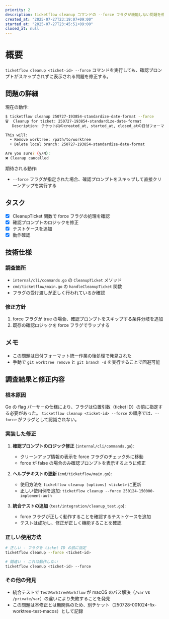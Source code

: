 ```yaml
---
priority: 2
description: ticketflow cleanup コマンドの --force フラグが機能しない問題を修正
created_at: "2025-07-27T23:19:07+09:00"
started_at: "2025-07-27T23:45:51+09:00"
closed_at: null
---
```


# 概要

`ticketflow cleanup <ticket-id> --force` コマンドを実行しても、確認プロンプトがスキップされずに表示される問題を修正する。

## 問題の詳細

現在の動作:
```bash
$ ticketflow cleanup 250727-193854-standardize-date-format --force
🗑️  Cleanup for ticket: 250727-193854-standardize-date-format
   Description: チケット内のcreated_at, started_at, closed_atの日付フォーマットを統一する

This will:
  • Remove worktree: /path/to/worktree
  • Delete local branch: 250727-193854-standardize-date-format

Are you sure? (y/N): 
❌ Cleanup cancelled
```

期待される動作:
- `--force` フラグが指定された場合、確認プロンプトをスキップして直接クリーンアップを実行する

## タスク
- [x] CleanupTicket 関数で force フラグの処理を確認
- [x] 確認プロンプトのロジックを修正
- [x] テストケースを追加
- [x] 動作確認

## 技術仕様

### 調査箇所
- `internal/cli/commands.go` の `CleanupTicket` メソッド
- `cmd/ticketflow/main.go` の `handleCleanupTicket` 関数
- フラグの受け渡しが正しく行われているか確認

### 修正方針
1. force フラグが true の場合、確認プロンプトをスキップする条件分岐を追加
2. 既存の確認ロジックを force フラグでラップする

## メモ

- この問題は日付フォーマット統一作業の後処理で発見された
- 手動で `git worktree remove` と `git branch -d` を実行することで回避可能

## 調査結果と修正内容

### 根本原因
Go の flag パーサーの仕様により、フラグは位置引数（ticket ID）の前に指定する必要があった。
`ticketflow cleanup <ticket-id> --force` の順序では、`--force` がフラグとして認識されない。

### 実装した修正
1. **確認プロンプトのロジック修正** (`internal/cli/commands.go`):
   - クリーンアップ情報の表示を force フラグのチェック外に移動
   - force が false の場合のみ確認プロンプトを表示するように修正

2. **ヘルプテキストの更新** (`cmd/ticketflow/main.go`):
   - 使用方法を `ticketflow cleanup [options] <ticket>` に更新
   - 正しい使用例を追加: `ticketflow cleanup --force 250124-150000-implement-auth`

3. **統合テストの追加** (`test/integration/cleanup_test.go`):
   - force フラグが正しく動作することを確認するテストケースを追加
   - テストは成功し、修正が正しく機能することを確認

### 正しい使用方法
```bash
# 正しい - フラグを ticket ID の前に指定
ticketflow cleanup --force <ticket-id>

# 間違い - これは動作しない
ticketflow cleanup <ticket-id> --force
```

### その他の発見
- 統合テストで `TestWorktreeWorkflow` が macOS のパス解決（`/var` vs `/private/var`）の違いにより失敗することを発見
- この問題は本修正とは無関係のため、別チケット（250728-001024-fix-worktree-test-macos）として記録